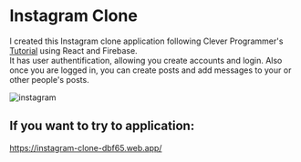 # Instagram Clone

I created this Instagram clone application following Clever Programmer's [Tutorial](https://www.youtube.com/watch?v=f7T48W0cwXM&t=8517s&ab_channel=CleverProgrammer) using React and Firebase.
</br>
It has user authentification, allowing you create accounts and login. Also once you are logged in, you can create posts and add messages to your or other people's posts.

![instagram](https://user-images.githubusercontent.com/29714385/92585702-fa384380-f29d-11ea-8b79-7e972237321f.PNG)

## If you want to try to application:
https://instagram-clone-dbf65.web.app/
